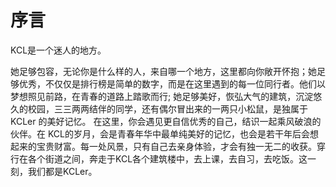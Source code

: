 # 序言

<!-- For full documentation visit [mkdocs.org](https://www.mkdocs.org). -->
KCL是一个迷人的地方。

她足够包容，无论你是什么样的人，来自哪一个地方，这里都向你敞开怀抱；她足够优秀，不仅仅是排行榜是简单的数字，而是在这里遇到的每一位同行者。他们以梦想照见前路，在青春的道路上踏歌而行; 她足够美好，恢弘大气的建筑，沉淀悠久的校园，三三两两结伴的同学，还有偶尔冒出来的一两只小松鼠，是独属于KCLer 的美好记忆。 在这里，你会遇见更自信优秀的自己，结识一起乘风破浪的伙伴。在 KCL的岁月，会是青春年华中最单纯美好的记忆，也会是若干年后会想起来的宝贵财富。每一处风景，只有自己去亲身体验，才会有独一无二的收获。穿行在各个街道之间，奔走于KCL各个建筑楼中，去上课，去自习，去吃饭。这一刻，我们都是KCLer。

<!-- ## Commands

* `mkdocs new [dir-name]` - Create a new project.
* `mkdocs serve` - Start the live-reloading docs server.
* `mkdocs build` - Build the documentation site.
* `mkdocs -h` - Print help message and exit.

## Project layout

    mkdocs.yml    # The configuration file.
    docs/
        index.md  # The documentation homepage.
        ...       # Other markdown pages, images and other files. -->
